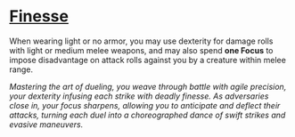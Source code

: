 # [Finesse](Finesse.md)
When wearing light or no armor, you may use dexterity for damage rolls with light or medium melee weapons, and may also spend **one Focus** to impose disadvantage on attack rolls against you by a creature within melee range.

_Mastering the art of dueling, you weave through battle with agile precision, your dexterity infusing each strike with deadly finesse. As adversaries close in, your focus sharpens, allowing you to anticipate and deflect their attacks, turning each duel into a choreographed dance of swift strikes and evasive maneuvers._